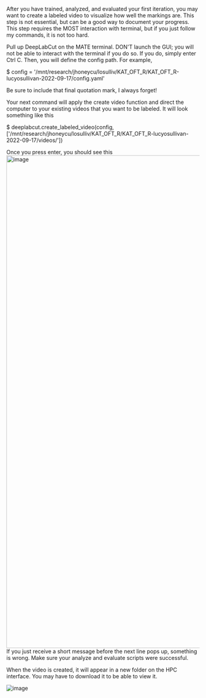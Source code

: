 After you have trained, analyzed, and evaluated your first iteration, you may want to create a labeled video to visualize how well the markings are. This step is not essential, but can be a good way to document your progress. This step requires the MOST interaction with terminal, but if you just follow my commands, it is not too hard. 

Pull up DeepLabCut on the MATE terminal. DON'T launch the GUI; you will not be able to interact with the terminal if you do so. If you do, simply enter Ctrl C. 
Then, you will define the config path. For example, 

$ config = '/mnt/research/jhoneycu/losulliv/KAT_OFT_R/KAT_OFT_R-lucyosullivan-2022-09-17/config.yaml'

Be sure to include that final quotation mark, I always forget! 

Your next command will apply the create video function and direct the computer to your existing videos that you want to be labeled. It will look something like this

$ deeplabcut.create_labeled_video(config, ['/mnt/research/jhoneycu/losulliv/KAT_OFT_R/KAT_OFT_R-lucyosullivan-2022-09-17/videos/'])

Once you press enter, you should see this
<img width="1283" alt="image" src="https://user-images.githubusercontent.com/86625869/191113696-f6bee5dc-80d4-4ace-bddc-690d33ca032d.png">
If you just receive a short message before the next line pops up, something is wrong. Make sure your analyze and evaluate scripts were successful. 

When the video is created, it will appear in a new folder on the HPC interface. You may have to download it to be able to view it. 

![image](https://user-images.githubusercontent.com/86625869/191114066-5470b571-693a-4e12-9d08-445f5c1aa465.png)
